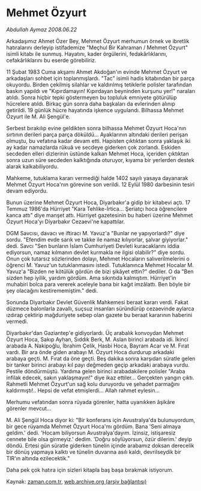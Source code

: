 # Mehmet Özyurt

*Abdullah Aymaz 2008.06.22*

<tr><td class="metin" colspan="2" style="padding-top: 20px; padding-left: 5px; padding-right: 10px;">Arkadaşımız Ahmet Özer Bey, Mehmet Özyurt merhumun örnek ve ibretlik hatıralarını derleyip istifademize "Meçhul Bir Kahraman / Mehmet Özyurt" isimli kitabı ile sunmuş. Hayatını, kader örgülerini, fedakârlıklarını, cefakârlıklarını bu eserde görebiliriz.</td></tr><tr><td class="metin" colspan="2" style="padding-top: 20px; padding-left: 5px; padding-right: 10px;"><p>11 Şubat 1983 Cuma akşamı Ahmet Akdoğan'ın evinde Mehmet Özyurt ve arkadaşları sohbet için toplanmışlardı. "Tac" isimli hadis kitabından bir parça okuyordu. Birden çekilmiş silahlar ve kaldırılmış tetiklerle polisler tarafından baskın yapıldı ve "Kıpırdamayın! Kıpırdayan beyninden kurşunu yer!" naraları atıldı. Sonra hiçbir tepki göstermeyen bu topluluk emniyete götürülüp hücrelere atıldı. Birkaç gün sonra daha başkaları da evlerinden alınıp getirildi. 19 günlük hücre hayatında işkence uygulandı. Bilhassa Mehmet Özyurt ile M. Ali Şengül'e.
<p>Serbest bırakılıp evine geldikten sonra bilhassa Mehmet Özyurt Hoca'nın sırtının derileri parça parça döküldü... Ayaklarının altındaki derileri perişan olmuştu, bu vefatına kadar devam etti. Hapisten çıktıktan sonra yaklaşık iki ay kadar namazlarda rûkuâ ve secdeye giderken çok zorlandı. Eskiden secdeden elleri dizlerinin üstünde kalkan Mehmet Hoca, içeriden çıktıktan sonra uzun süre secdeden kalktığında oturuyor, kıyama bir yerlerden destek alarak kalkabiliyordu.
<p>Mahkeme, tutuklama kararı vermediği halde 1402 sayılı yasaya dayanarak Mehmet Özyurt Hoca'nın görevine son verildi. 12 Eylül 1980 darbesinin tesiri devam ediyordu. 
<p>Bunun üzerine Mehmet Özyurt Hoca, Diyarbakır'a gidip bir kitabevi açtı. 17 Temmuz 1986'da Hürriyet "Kara Tehlike-İrtica... Şeriatçı hoca öğrencilere kanca attı" diye manşet attı. Hürriyet gazetesinin bu haberi üzerine Mehmet Özyurt Hoca'yı Diyarbakır Cezaevi'ne kapattılar. 
<p>DGM Savcısı, davacı ve iftiracı M. Yavuz'a "Bunlar ne yapıyorlardı?" diye sordu. "Efendim evde sarık ve takke ile namaz kılıyorlar, şalvar giyiyorlar." dedi. Savcı "Sen bunların İslam Cumhuriyeti Devleti kuracaklarını iddia ediyorsun, namaz kılmanın devlet kurmakla ne ilgisi olabilir?" diye sordu. Onun çok tutarsız sözlerinden dolayı, Mehmet Hocaların salıverilmelerini o öğrenci M. Yavuz'un tutuklanmasını istedi. Tutuklanınca Mehmet Hocalar M. Yavuz'a "Bizden ne kötülük gördün de bizi şikâyet ettin?" dediler. O da "Ben sizden hep iyilik, yardım gördüm. Ama sıkıntıda kalmıştım. Hürriyet'in muhabiri bolca para vererek aceleyle bana bir kağıt imzâlattı. Ben böyle bir şey olacağını kestirememiştim." dedi.
<p>Sonunda Diyarbakır Devlet Güvenlik Mahkemesi beraat kararı verdi. Fakat düzmece balonlarla zavallı, suçsuz insanları süründürüp cezaevinde aylarca ızdırap çektirip mağduriyete sebep olan gazete bu beraat kararının haberini vermedi. 
<p>Diyarbakır'dan Gaziantep'e gidiyorlardı. Üç arabalık konvoydan Mehmet Özyurt Hoca, Sakıp Ayhan, Sıddık Berk, M. Aslan birinci arabada idi. İkinci arabada A. Nakipoğlu, İbrahim Çelik, Hasbi Hoca, Bayram Acar ve M. Fırat vardı. Bir ara önde giden arabayı M. Özyurt Hoca durdurup arkadaki arabaya geçti. M. Fırat da öne geçti. Beş dakika sonra karşıdan süratle gelen bir tanker birinci arabayı kıl payı değmeden geçip arkadaki arabaya vurdu. Pestile döndürmüştü. Yardıma gelen birinci arabadakilere polisler "Araba infilak edecek, sakın yaklaşmayın!" diye ikaz ettiler... Gerçekten yangın çıktı. Rahmetli Mehmet Özyurt'un sağ kolu duruyordu ve şehadet parmağını kaldırmıştı!.. Hepsi de vefat etmişlerdi... Allah rahmet eylesin...
<p>Merhumu vefatından sonra rüyada görenler, hatta uyanıkken âşikâre görenler mevcut...
<p>M. Ali Şengül Hoca diyor ki: "Bir konferans için Avustralya'da bulunuyordum, bir gece rüyamda Mehmet Özyurt Hoca'mı gördüm. Bana 'Seni almaya geldim.' dedi. 'Hocam biliyorsun Avustralya'dayım. İzinsiz, istişaresiz cennete bile olsa girmeyiz.' dedim. 'Doğru söylüyorsun, özür dilerim.' deyip döndü. Ertesi gün süratle giderken tünelin içinde arabamız doksan derecelik bir dönüş yapmaya kalktı ve tünelin duvarına asılı kaldı, devrilseydik bir TIR'ın altında ezilecektik."
<p>Daha pek çok hatıra için sizleri kitapla baş başa bırakmak istiyorum. <br/></p></p></p></p></p></p></p></p></p></p></td></tr>

Kaynak: [zaman.com.tr](http://zaman.com.tr/yazar.do?yazino=705079), [web.archive.org (arşiv bağlantısı)](http://web.archive.org/web/20080828172341/http://www.zaman.com.tr:80/yazar.do?yazino=705079)
